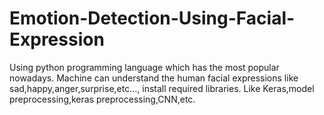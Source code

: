 # Emotion-Detection-Using-Facial-Expression
Using python programming language which has the most popular nowadays.
Machine can understand the human facial expressions like sad,happy,anger,surprise,etc...,
install required libraries.
Like Keras,model preprocessing,keras preprocessing,CNN,etc.
